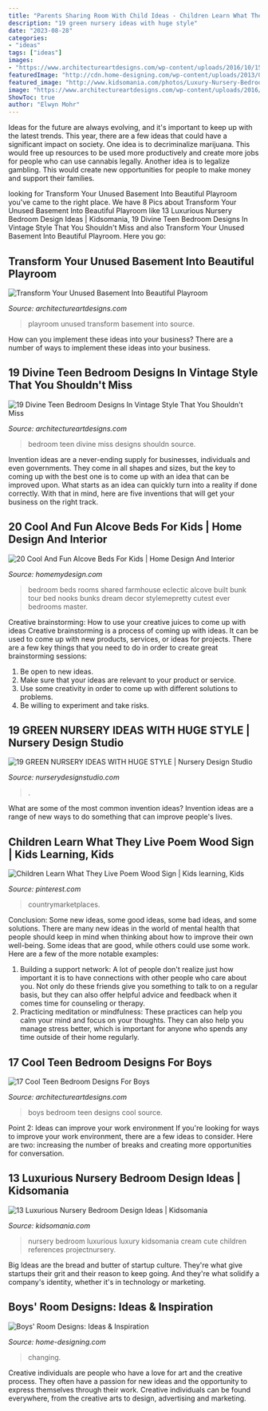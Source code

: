 ```yaml
---
title: "Parents Sharing Room With Child Ideas - Children Learn What They Live Poem Wood Sign"
description: "19 green nursery ideas with huge style"
date: "2023-08-28"
categories:
- "ideas"
tags: ["ideas"]
images:
- "https://www.architectureartdesigns.com/wp-content/uploads/2016/10/15-11.jpg"
featuredImage: "http://cdn.home-designing.com/wp-content/uploads/2013/03/compact-cot-and-change-unit-baby-boys-nursery.jpeg"
featured_image: "http://www.kidsomania.com/photos/Luxury-Nursery-Bedroom-Design-13.jpg"
image: "https://www.architectureartdesigns.com/wp-content/uploads/2016/10/15-11.jpg"
ShowToc: true
author: "Elwyn Mohr"
---
```



Ideas for the future are always evolving, and it's important to keep up with the latest trends. This year, there are a few ideas that could have a significant impact on society. One idea is to decriminalize marijuana. This would free up resources to be used more productively and create more jobs for people who can use cannabis legally. Another idea is to legalize gambling. This would create new opportunities for people to make money and support their families.

	

		
looking for Transform Your Unused Basement Into Beautiful Playroom you've came to the right place. We have 8 Pics about Transform Your Unused Basement Into Beautiful Playroom like 13 Luxurious Nursery Bedroom Design Ideas | Kidsomania, 19 Divine Teen Bedroom Designs In Vintage Style That You Shouldn&#039;t Miss and also Transform Your Unused Basement Into Beautiful Playroom. Here you go:
		
    
## Transform Your Unused Basement Into Beautiful Playroom

<img loading=lazy src="https://www.architectureartdesigns.com/wp-content/uploads/2015/07/512-630x418.jpg" onerror="this.onerror=null;this.src='https://tse1.mm.bing.net/th?id=OIP.0jOb1zguiOAdu4vlof57agHaE6&amp;pid=15.1';" alt="Transform Your Unused Basement Into Beautiful Playroom">

_Source: architectureartdesigns.com_

>playroom unused transform basement into source. 

	

How can you implement these ideas into your business?
There are a number of ways to implement these ideas into your business.

    
## 19 Divine Teen Bedroom Designs In Vintage Style That You Shouldn&#039;t Miss

<img loading=lazy src="https://www.architectureartdesigns.com/wp-content/uploads/2016/10/15-11.jpg" onerror="this.onerror=null;this.src='https://tse3.mm.bing.net/th?id=OIP.7ZQ6lGCQQw2WW46-SxkTEQAAAA&amp;pid=15.1';" alt="19 Divine Teen Bedroom Designs In Vintage Style That You Shouldn&#039;t Miss">

_Source: architectureartdesigns.com_

>bedroom teen divine miss designs shouldn source. 

	

Invention ideas are a never-ending supply for businesses, individuals and even governments. They come in all shapes and sizes, but the key to coming up with the best one is to come up with an idea that can be improved upon. What starts as an idea can quickly turn into a reality if done correctly. With that in mind, here are five inventions that will get your business on the right track.

    
## 20 Cool And Fun Alcove Beds For Kids | Home Design And Interior

<img loading=lazy src="http://homemydesign.com/wp-content/uploads/2016/03/eclectic-girls-alcove-beds.jpg" onerror="this.onerror=null;this.src='https://tse1.mm.bing.net/th?id=OIP.GO0NzmbqhHsWBy9JfqRzbQHaLH&amp;pid=15.1';" alt="20 Cool And Fun Alcove Beds For Kids | Home Design And Interior">

_Source: homemydesign.com_

>bedroom beds rooms shared farmhouse eclectic alcove built bunk tour bed nooks bunks dream decor stylemepretty cutest ever bedrooms master. 

	

Creative brainstorming: How to use your creative juices to come up with ideas
Creative brainstorming is a process of coming up with ideas. It can be used to come up with new products, services, or ideas for projects. There are a few key things that you need to do in order to create great brainstorming sessions:
1. Be open to new ideas.
2. Make sure that your ideas are relevant to your product or service.
3. Use some creativity in order to come up with different solutions to problems.
4. Be willing to experiment and take risks.

    
## 19 GREEN NURSERY IDEAS WITH HUGE STYLE | Nursery Design Studio

<img loading=lazy src="https://www.nurserydesignstudio.com/wp-content/uploads/2020/05/GREEN-NURSERY-IDEAS-4.png" onerror="this.onerror=null;this.src='https://tse1.mm.bing.net/th?id=OIP.HH6MtJZgw_VbpJZ41SaSpwHaLH&amp;pid=15.1';" alt="19 GREEN NURSERY IDEAS WITH HUGE STYLE | Nursery Design Studio">

_Source: nurserydesignstudio.com_

>. 

	

What are some of the most common invention ideas?
Invention ideas are a range of new ways to do something that can improve people's lives.

    
## Children Learn What They Live Poem Wood Sign | Kids Learning, Kids

<img loading=lazy src="https://i.pinimg.com/736x/c0/6f/a6/c06fa6f0a0fa13cdc97e71d6d894434b.jpg" onerror="this.onerror=null;this.src='https://tse3.mm.bing.net/th?id=OIP.Sbhh3OTDvkPSdmiWz_n-rwAAAA&amp;pid=15.1';" alt="Children Learn What They Live Poem Wood Sign | Kids learning, Kids">

_Source: pinterest.com_

>countrymarketplaces. 

	

Conclusion: Some new ideas, some good ideas, some bad ideas, and some solutions.
There are many new ideas in the world of mental health that people should keep in mind when thinking about how to improve their own well-being. Some ideas that are good, while others could use some work. Here are a few of the more notable examples: 
1) Building a support network: A lot of people don't realize just how important it is to have connections with other people who care about you. Not only do these friends give you something to talk to on a regular basis, but they can also offer helpful advice and feedback when it comes time for counseling or therapy. 
2) Practicing meditation or mindfulness: These practices can help you calm your mind and focus on your thoughts. They can also help you manage stress better, which is important for anyone who spends any time outside of their home regularly.

    
## 17 Cool Teen Bedroom Designs For Boys

<img loading=lazy src="http://www.architectureartdesigns.com/wp-content/uploads/2015/06/641-630x473.jpg" onerror="this.onerror=null;this.src='https://tse2.mm.bing.net/th?id=OIP.-oA0ynU6GtBy2iRQiFiM7gHaFj&amp;pid=15.1';" alt="17 Cool Teen Bedroom Designs For Boys">

_Source: architectureartdesigns.com_

>boys bedroom teen designs cool source. 

	

Point 2: Ideas can improve your work environment
If you're looking for ways to improve your work environment, there are a few ideas to consider. Here are two: increasing the number of breaks and creating more opportunities for conversation.

    
## 13 Luxurious Nursery Bedroom Design Ideas | Kidsomania

<img loading=lazy src="http://www.kidsomania.com/photos/Luxury-Nursery-Bedroom-Design-13.jpg" onerror="this.onerror=null;this.src='https://tse2.mm.bing.net/th?id=OIP.z-3WVQUUHtJK7y-lAi8gfQHaLH&amp;pid=15.1';" alt="13 Luxurious Nursery Bedroom Design Ideas | Kidsomania">

_Source: kidsomania.com_

>nursery bedroom luxurious luxury kidsomania cream cute children references projectnursery. 

	

Big Ideas are the bread and butter of startup culture. They're what give startups their grit and their reason to keep going. And they're what solidify a company's identity, whether it's in technology or marketing.

    
## Boys&#039; Room Designs: Ideas &amp; Inspiration

<img loading=lazy src="http://cdn.home-designing.com/wp-content/uploads/2013/03/compact-cot-and-change-unit-baby-boys-nursery.jpeg" onerror="this.onerror=null;this.src='https://tse4.mm.bing.net/th?id=OIP.j1HyXGiOREc1KwzvsFVkMwHaFL&amp;pid=15.1';" alt="Boys&#039; Room Designs: Ideas &amp; Inspiration">

_Source: home-designing.com_

>changing. 

	

Creative individuals are people who have a love for art and the creative process. They often have a passion for new ideas and the opportunity to express themselves through their work. Creative individuals can be found everywhere, from the creative arts to design, advertising and marketing.

